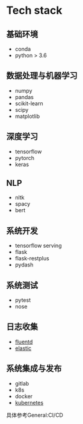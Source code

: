 # Tech stack

## 基础环境

- conda
- python > 3.6


## 数据处理与机器学习

- numpy
- pandas
- scikit-learn
- scipy
- matplotlib

## 深度学习

- tensorflow
- pytorch
- keras

## NLP

- nltk
- spacy
- bert

## 系统开发

- tensorflow serving
- flask
- flask-restplus
- pydash

## 系统测试

- pytest
- nose

## 日志收集

- [fluentd](https://github.com/fluent/fluent-logger-python)
- [elastic](https://www.elastic.co/)

## 系统集成与发布

- gitlab 
- k8s 
- docker
- [kubernetes](https://kubernetes.io/)

具体参考General:CI/CD

